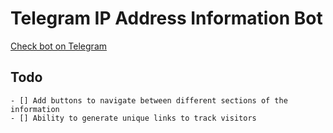 # Telegram IP Address Information Bot

[Check bot on Telegram](https://t.me/IPAddrCheckBot)

## Todo

```
- [] Add buttons to navigate between different sections of the information
- [] Ability to generate unique links to track visitors
```